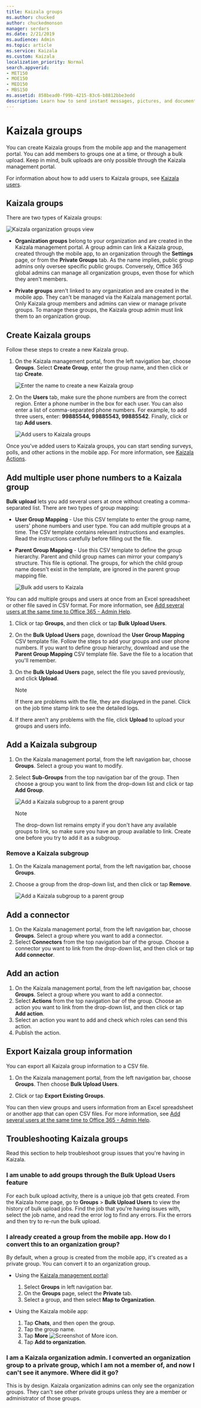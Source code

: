 ```yaml
---
title: Kaizala groups
ms.author: chucked
author: chuckedmonson
manager: serdars
ms.date: 2/21/2019
ms.audience: Admin
ms.topic: article
ms.service: Kaizala
ms.custom: Kaizala
localization_priority: Normal
search.appverid:
- MET150
- MOE150
- MED150
- MBS150
ms.assetid: 858bead0-f99b-4215-83c6-b8812bbe3edd
description: Learn how to send instant messages, pictures, and documents to groups of Kaizala users.
---
```


# Kaizala groups

You can create Kaizala groups from the mobile app and the management portal. You can add members to groups one at a time, or through a bulk upload. Keep in mind, bulk uploads are only possible through the Kaizala management portal.
  
For information about how to add users to Kaizala groups, see [Kaizala users](users.md). 
  
## Kaizala groups

There are two types of Kaizala groups:
  
![Kaizala organization groups view](media/c05e9bd2-05cb-4178-a44a-053e01db36bc.png)
  
- **Organization groups** belong to your organization and are created in the Kaizala management portal. A group admin can link a Kaizala group, created through the mobile app, to an organization through the **Settings** page, or from the **Private Groups** tab. As the name implies, public group admins only oversee specific public groups. Conversely, Office 365 global admins can manage all organization groups, even those for which they aren't members.
    
- **Private groups** aren't linked to any organization and are created in the mobile app. They can't be managed via the Kaizala management portal. Only Kaizala group members and admins can view or manage private groups. To manage these groups, the Kaizala group admin must link them to an organization group. 
    
## Create Kaizala groups

Follow these steps to create a new Kaizala group.
  
1. On the Kaizala management portal, from the left navigation bar, choose **Groups**. Select **Create Group**, enter the group name, and then click or tap **Create**. 
    
    ![Enter the name to create a new Kaizala group](media/f913453e-6a66-45bd-a51c-114ebf5be0d7.png)
  
2. On the **Users** tab, make sure the phone numbers are from the correct region. Enter a phone number in the box for each user. You can also enter a list of comma-separated phone numbers. For example, to add three users, enter: **99885544, 99885543, 99885542**. Finally, click or tap **Add users**. 
    
    ![Add users to Kaizala groups](media/d71f75ba-24bb-443c-8cfe-f46a4c95d9b3.png)
  
Once you've added users to Kaizala groups, you can start sending surveys, polls, and other actions in the mobile app. For more information, see [Kaizala Actions](actions.md). 
  
## Add multiple user phone numbers to a Kaizala group

**Bulk upload** lets you add several users at once without creating a comma-separated list. There are two types of group mapping:
  
- **User Group Mapping** - Use this CSV template to enter the group name, users' phone numbers and user type. You can add multiple groups at a time. The CSV template contains relevant instructions and examples. Read the instructions carefully before filling out the file. 
    
- **Parent Group Mapping** - Use this CSV template to define the group hierarchy. Parent and child group names can mirror your company’s structure. This file is optional. The groups, for which the child group name doesn't exist in the template, are ignored in the parent group mapping file. 
    
   ![Bulk add users to Kaizala](media/8f4f5b63-ae6e-4aac-959f-a9022612a058.png)
  
You can add multiple groups and users at once from an Excel spreadsheet or other file saved in CSV format. For more information, see [Add several users at the same time to Office 365 - Admin Help](https://support.office.com/article/1f5767ed-e717-4f24-969c-6ea9d412ca88#__toc316652088).
  
1. Click or tap **Groups**, and then click or tap **Bulk Upload Users**. 
    
2. On the **Bulk Upload Users** page, download the **User Group Mapping** CSV template file. Follow the steps to add your groups and user phone numbers. If you want to define group hierarchy, download and use the **Parent Group Mapping** CSV template file. Save the file to a location that you'll remember. 
    
3. On the **Bulk Upload Users** page, select the file you saved previously, and click **Upload**. 
    
    > [!NOTE]
    > If there are problems with the file, they are displayed in the panel. Click on the job time stamp link to see the detailed logs. 
  
4. If there aren't any problems with the file, click **Upload** to upload your groups and users info. 
    
## Add a Kaizala subgroup

1. On the Kaizala management portal, from the left navigation bar, choose **Groups**. Select a group you want to modify. 
2. Select **Sub-Groups** from the top navigation bar of the group. Then choose a group you want to link from the drop-down list and click or tap **Add Group**. 
    
    ![Add a Kaizala subgroup to a parent group](media/890765a2-9e2e-409f-88fa-0e478dfeb0c6.png)
    
    > [!NOTE]
    > The drop-down list remains empty if you don't have any available groups to link, so make sure you have an group available to link. Create one before you try to add it as a subgroup.
  
### Remove a Kaizala subgroup

1. On the Kaizala management portal, from the left navigation bar, choose **Groups**.
2. Choose a group from the drop-down list, and then click or tap **Remove**. 
    
    ![Add a Kaizala subgroup to a parent group](media/890765a2-9e2e-409f-88fa-0e478dfeb0c6.png)
    
## Add a connector

1. On the Kaizala management portal, from the left navigation bar, choose **Groups**. Select a group where you want to add a connector.
2. Select **Connectors** from the top navigation bar of the group. Choose a connector you want to link from the drop-down list, and then click or tap **Add connector**. 

## Add an action

1. On the Kaizala management portal, from the left navigation bar, choose **Groups**. Select a group where you want to add a connector.
2. Select **Actions** from the top navigation bar of the group. Choose an action you want to link from the drop-down list, and then click or tap **Add action**.
3. Select an action you want to add and check which roles can send this action.
4. Publish the action.    
  
## Export Kaizala group information

You can export all Kaizala group information to a CSV file.
  
1. On the Kaizala management portal, from the left navigation bar, choose **Groups**. Then choose **Bulk Upload Users**. 
    
2. Click or tap **Export Existing Groups**. 
    
You can then view groups and users information from an Excel spreadsheet or another app that can open CSV files. For more information, see [Add several users at the same time to Office 365 - Admin Help](https://support.office.com/article/1f5767ed-e717-4f24-969c-6ea9d412ca88#__toc316652088).
  
## Troubleshooting Kaizala groups

Read this section to help troubleshoot group issues that you're having in Kaizala.
  
### I am unable to add groups through the Bulk Upload Users feature

For each bulk upload activity, there is a unique job that gets created. From the Kaizala home page, go to **Groups** > **Bulk Upload Users** to view the history of bulk upload jobs. Find the job that you're having issues with, select the job name, and read the error log to find any errors. Fix the errors and then try to re-run the bulk upload. 
  
### I already created a group from the mobile app. How do I convert this to an organization group?

By default, when a group is created from the mobile app, it's created as a private group. You can convert it to an organization group. 

- Using the [Kaizala management portal](https://manage.kaiza.la):
  1. Select **Groups** in left navigation bar. 
  2. On the **Groups** page, select the **Private** tab. 
  3. Select a group, and then select **Map to Organization**.

- Using the Kaizala mobile app:
  1. Tap **Chats**, and then open the group.
  2. Tap the group name.
  3. Tap **More** ![Screenshot of More icon](media/more-icon.png).
  4. Tap **Add to organization**.
  
### I am a Kaizala organization admin. I converted an organization group to a private group, which I am not a member of, and now I can't see it anymore. Where did it go?

This is by design. Kaizala organization admins can only see the organization groups. They can't see other private groups unless they are a member or administrator of those groups.
  

